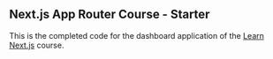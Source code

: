 ## Next.js App Router Course - Starter

This is the completed code for the dashboard application of the [Learn Next.js](https://nextjs.org/learn) course.
<!-- This is the starter template for the Next.js App Router Course. It contains the starting code for the dashboard application.

For more information, see the [course curriculum](https://nextjs.org/learn) on the Next.js Website. -->

